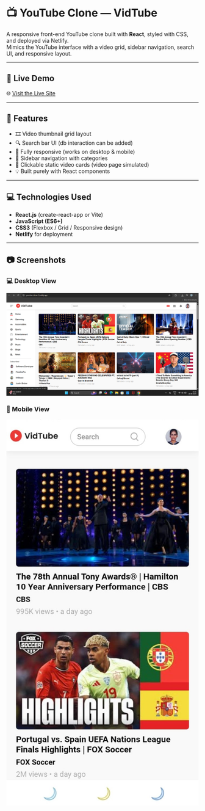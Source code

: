 # 📺 YouTube Clone — VidTube

A responsive front-end YouTube clone built with **React**, styled with CSS, and deployed via Netlify.  
Mimics the YouTube interface with a video grid, sidebar navigation, search UI, and responsive layout.

---

## 🔗 Live Demo

🌐 [Visit the Live Site](https://youtube-clone-7.netlify.app)

---

## 🚀 Features

- 🎞️ Video thumbnail grid layout  
- 🔍 Search bar UI (db interaction can be added)  
- 📱 Fully responsive (works on desktop & mobile)  
- 🧭 Sidebar navigation with categories  
- 🎥 Clickable static video cards (video page simulated)  
- 💡 Built purely with React components

---

## 💻 Technologies Used

- **React.js** (create-react-app or Vite)  
- **JavaScript (ES6+)**  
- **CSS3** (Flexbox / Grid / Responsive design)  
- **Netlify** for deployment

---

## 📷 Screenshots

### 💻 Desktop View  
![Desktop](screenshots/Screenshot-desktop.png)

### 📱 Mobile View  
![Mobile](screenshots/Screenshot-responsive.png)
